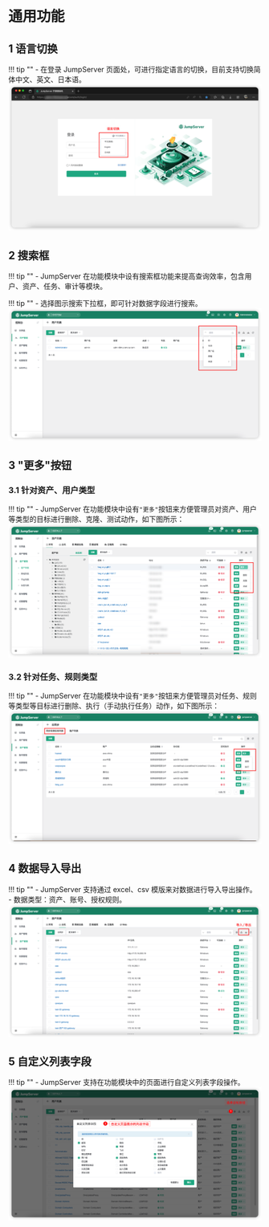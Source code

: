 # 通用功能
## 1 语言切换
!!! tip ""
    - 在登录 JumpServer 页面处，可进行指定语言的切换，目前支持切换简体中文、英文、日本语。
![currency01](../img/currency01.png)

## 2 搜索框
!!! tip ""
    - JumpServer 在功能模块中设有搜索框功能来提高查询效率，包含用户、资产、任务、审计等模块。

!!! tip ""
    - 选择图示搜索下拉框，即可针对数据字段进行搜索。
![currency02](../img/currency02.png)

## 3 "更多"按钮
### 3.1 针对资产、用户类型
!!! tip ""
    - JumpServer 在功能模块中设有`"更多"`按钮来方便管理员对资产、用户等类型的目标进行删除、克隆、测试动作，如下图所示：
![currency03](../img/currency03.png)

### 3.2 针对任务、规则类型
!!! tip ""
    - JumpServer 在功能模块中设有`"更多"`按钮来方便管理员对任务、规则等类型等目标进行删除、执行（手动执行任务）动作，如下图所示：
![currency04](../img/currency04.png)

## 4 数据导入导出
!!! tip ""
    - JumpServer 支持通过 excel、csv 模版来对数据进行导入导出操作。
    - 数据类型：资产、账号、授权规则。
![currency05](../img/currency05.png)

## 5 自定义列表字段
!!! tip ""
    - JumpServer 支持在功能模块中的页面进行自定义列表字段操作。
![currency06](../img/currency06.png)
